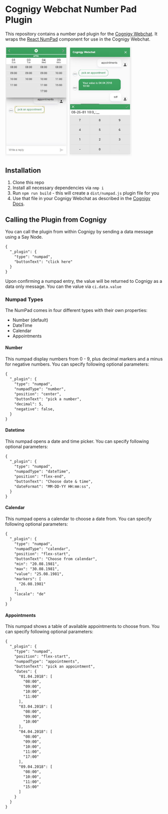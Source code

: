# Cognigy Webchat Number Pad Plugin
This repository contains a number pad plugin for the [Cognigy Webchat](https://github.com/Cognigy/WebchatWidget).
It wraps the [React NumPad](https://www.npmjs.com/package/react-numpad) component for use in the Cognigy Webchat.

<img src="./assets/appointments.JPG" alt="Image" width="200" />
<img src="./assets/numpad.JPG" alt="Image" width="200" />

## Installation

1. Clone this repo
2. Install all necessary dependencies via `nmp i`
3. Run `npm run build` - this will create a `dist/numpad.js` plugin file for you
4. Use that file in your Cognigy Webchat as described in the [Cognigy Docs](https://docs.cognigy.com/docs/using-additional-webchat-plugins).

## Calling the Plugin from Cognigy
You can call the plugin from within Cognigy by sending a data message using a Say Node.

```
{
  "_plugin": {
    "type": "numpad",
    "buttonText": "click here"
  }
}
```

Upon confirming a numpad entry, the value will be returned to Cognigy as a data only message. You can the value via `ci.data.value`

### Numpad Types
The NumPad comes in four different types with their own properties:

- Number (default)
- DateTime
- Calendar
- Appointments

#### Number
This numpad display numbers from 0 - 9, plus decimal markers and a minus for negative numbers. You can specify following optional parameters:

```
{
  "_plugin": {
    "type": "numpad",
    "numpadType": "number",
    "position": "center",
    "buttonText": "pick a number",
    "decimal": 5,
    "negative": false,
  }
}
```

#### Datetime
This numpad opens a date and time picker. You can specify following optional parameters:

```
{
  "_plugin": {
    "type": "numpad",
    "numpadType": "dateTime",
    "position": "flex-end",
    "buttonText": "Choose date & time",
    "dateFormat": "MM-DD-YY HH:mm:ss",
  }
}
```

#### Calendar
This numpad opens a calendar to choose a date from. You can specify following optional parameters:

```
{
  "_plugin": {
    "type": "numpad",
    "numpadType": "calendar",
    "position": "flex-start",
    "buttonText": "Choose from calendar",
    "min": "20.08.1981",
    "max": "30.08.1981",
    "value": "25.08.1981",
    "markers": [
      "26.08.1981"
    ],
    "locale": "de"
  }
}
```

#### Appointments
This numpad shows a table of available appointments to choose from. You can specify following optional parameters:

```
{
  "_plugin": {
    "type": "numpad",
    "position": "flex-start",
    "numpadType": "appointments",
    "buttonText": "pick an appointment",
    "dates": {
      "01.04.2018": [
        "08:00",
        "09:00",
        "10:00",
        "11:00"
      ],
      "03.04.2018": [
        "08:00",
        "09:00",
        "10:00"
      ],
      "04.04.2018": [
        "08:00",
        "09:00",
        "10:00",
        "11:00",
        "17:00"
      ],
      "09.04.2018": [
        "08:00",
        "10:00",
        "11:00",
        "15:00"
      ]
    }
  }
}
```
